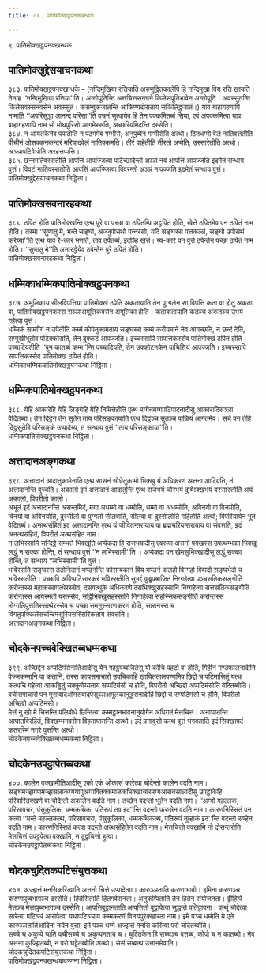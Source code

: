 ```yaml
---
title: ०९. पातिमोक्खट्ठपनक्खन्धकं

---
```

९. पातिमोक्खट्ठपनक्खन्धकं  


## पातिमोक्खुद्देसयाचनकथा

३८३. पातिमोक्खट्ठपनक्खन्धके – (नन्दिमुखिया रत्तियाति अरुणुट्ठितकालेपि हि नन्दिमुखा विय रत्ति खायति। तेनाह ‘‘नन्दिमुखिया रत्तिया’’ति। अन्तोपूतिन्ति अत्तचित्तसन्ताने किलेसपूतिभावेन अन्तोपूतिं। अवस्सुतन्ति किलेसवस्सनवसेन अवस्सुतं। कसम्बुकजातन्ति आकिण्णदोसताय संकिलिट्ठजातं।) याव बाहागहणापि नामाति ‘‘अपरिसुद्धा आनन्द परिसा’’ति वचनं सुत्वायेव हि तेन पक्‍कमितब्बं सिया, एवं अपक्‍कमित्वा याव बाहागहणापि नाम सो मोघपुरिसो आगमेस्सति, अच्छरियमिदन्ति दस्सेति।  
३८४. न आयतकेनेव पपातोति न पठममेव गम्भीरो; अनुपुब्बेन गम्भीरोति अत्थो। ठितधम्मो वेलं नातिवत्ततीति वीचीनं ओसक्‍कनकन्दरं मरियादवेलं नातिक्‍कमति। तीरं वाहेतीति तीरतो अप्पेति; उस्सारेतीति अत्थो। अञ्‍ञापटिवेधोति अरहत्तप्पत्ति।  
३८५. छन्‍नमतिवस्सतीति आपत्तिं आपज्‍जित्वा पटिच्छादेन्तो अञ्‍ञं नवं आपत्तिं आपज्‍जति इदमेतं सन्धाय वुत्तं। विवटं नातिवस्सतीति आपत्तिं आपज्‍जित्वा विवरन्तो अञ्‍ञं नापज्‍जति इदमेतं सन्धाय वुत्तं।  
पातिमोक्खुद्देसयाचनकथा निट्ठिता।  


## पातिमोक्खसवनारहकथा

३८६. ठपितं होति पातिमोक्खन्ति एत्थ पुरे वा पच्छा वा ठपितम्पि अट्ठपितं होति, खेत्ते ठपितमेव पन ठपितं नाम होति। तस्मा ‘‘सुणातु मे, भन्ते सङ्घो, अज्‍जुपोसथो पन्‍नरसो, यदि सङ्घस्स पत्तकल्‍लं, सङ्घो उपोसथं करेय्या’’ति एत्थ याव रे-कारं भणति, ताव ठपेतब्बं, इदञ्हि खेत्तं। य्य-कारे पन वुत्ते ठपेन्तेन पच्छा ठपितं नाम होति। ‘‘सुणातु मे’’ति अनारद्धेयेव ठपेन्तेन पुरे ठपितं होति।  
पातिमोक्खसवनारहकथा निट्ठिता।  


## धम्मिकाधम्मिकपातिमोक्खट्ठपनकथा

३८७. अमूलिकाय सीलविपत्तिया पातिमोक्खं ठपेति अकतायाति तेन पुग्गलेन सा विपत्ति कता वा होतु अकता वा, पातिमोक्खट्ठपनकस्स सञ्‍ञाअमूलिकवसेन अमूलिका होति। कताकतायाति कतञ्‍च अकतञ्‍च उभयं गहेत्वा वुत्तं।  
धम्मिकं सामग्गिं न उपेतीति कम्मं कोपेतुकामताय सङ्घस्स कम्मे करीयमाने नेव आगच्छति, न छन्दं देति, सम्मुखीभूतोव पटिक्‍कोसति, तेन दुक्‍कटं आपज्‍जति। इच्‍चस्सापि सापत्तिकस्सेव पातिमोक्खं ठपितं होति। पच्‍चादियतीति ‘‘पुन कातब्बं कम्म’’न्ति पच्‍चादियति, तेन उक्‍कोटनकेन पाचित्तियं आपज्‍जति। इच्‍चस्सापि सापत्तिकस्सेव पातिमोक्खं ठपितं होति।  
धम्मिकाधम्मिकपातिमोक्खट्ठपनकथा निट्ठिता।  


## धम्मिकपातिमोक्खट्ठपनकथा

३८८. येहि आकारेहि येहि लिङ्गेहि येहि निमित्तेहीति एत्थ मग्गेनमग्गपटिपादनादीसु आकारादिसञ्‍ञा वेदितब्बा। तेन दिट्ठेन तेन सुतेन ताय परिसङ्कायाति एत्थ दिट्ठञ्‍च सुतञ्‍च पाळियं आगतमेव। सचे पन तेहि दिट्ठसुतेहि परिसङ्कं उप्पादेय्य, तं सन्धाय वुत्तं ‘‘ताय परिसङ्काया’’ति।  
धम्मिकपातिमोक्खट्ठपनकथा निट्ठिता।  


## अत्तादानअङ्गकथा

३९८. अत्तादानं आदातुकामेनाति एत्थ सासनं सोधेतुकामो भिक्खु यं अधिकरणं अत्तना आदियति, तं अत्तादानन्ति वुच्‍चति। अकालो इमं अत्तादानं आदातुन्ति एत्थ राजभयं चोरभयं दुब्भिक्खभयं वस्सारत्तोति अयं अकालो, विपरीतो कालो।  
अभूतं इदं अत्तादानन्ति असन्तमिदं, मया अधम्मो वा धम्मोति, धम्मो वा अधम्मोति, अविनयो वा विनयोति, विनयो वा अविनयोति, दुस्सीलो वा पुग्गलो सीलवाति, सीलवा वा दुस्सीलोति गहितोति अत्थो; विपरियायेन भूतं वेदितब्बं। अनत्थसंहितं इदं अत्तादानन्ति एत्थ यं जीवितन्तरायाय वा ब्रह्मचरियन्तरायाय वा संवत्तति, इदं अनत्थसंहितं, विपरीतं अत्थसंहितं नाम।  
न लभिस्सामि सन्दिट्ठे सम्भत्ते भिक्खूति अप्पेकदा हि राजभयादीसु एवरूपा अत्तनो पक्खस्स उपत्थम्भका भिक्खू लद्धुं न सक्‍का होन्ति, तं सन्धाय वुत्तं ‘‘न लभिस्सामी’’ति । अप्पेकदा पन खेमसुभिक्खादीसु लद्धुं सक्‍का होन्ति, तं सन्धाय ‘‘लभिस्सामी’’ति वुत्तं।  
भविस्सति सङ्घस्स ततोनिदानं भण्डनन्ति कोसम्बकानं विय भण्डनं कलहो विग्गहो विवादो सङ्घभेदो च भविस्सतीति। पच्छापि अविप्पटिसारकरं भविस्सतीति सुभद्दं वुड्ढपब्बजितं निग्गहेत्वा पञ्‍चसतिकसङ्गीतिं करोन्तस्स महाकस्सपत्थेरस्सेव, दसवत्थुके अधिकरणे दसभिक्खुसहस्सानि निग्गहेत्वा सत्तसतिकसङ्गीतिं करोन्तस्स आयस्मतो यसस्सेव, सट्ठिभिक्खुसहस्सानि निग्गहेत्वा सहस्सिकसङ्गीतिं करोन्तस्स मोग्गलिपुत्ततिस्सत्थेरस्सेव च पच्छा समनुस्सरणकरणं होति, सासनस्स च विगतुपक्‍किलेसचन्दिमसूरियसस्सिरिकताय संवत्तति।  
अत्तादानअङ्गकथा निट्ठिता।  


## चोदकेनपच्‍चवेक्खितब्बधम्मकथा

३९९. अच्छिद्देन अप्पटिमंसेनातिआदीसु येन गहट्ठपब्बजितेसु यो कोचि पहटो वा होति, गिहीनं गण्डफालनादीनि वेज्‍जकम्मानि वा कतानि, तस्स कायसमाचारो उपचिकाहि खायिततालपण्णमिव छिद्दो च पटिमासितुं यत्थ कत्थचि गहेत्वा आकड्ढितुं सक्‍कुणेय्यताय सप्पटिमंसो च होति, विपरीतो अच्छिद्दो अप्पटिमंसोति वेदितब्बोति। वचीसमाचारो पन मुसावादओमसवादपेसुञ्‍ञअमूलकानुद्धंसनादीहि छिद्दो च सप्पटिमंसो च होति, विपरीतो अच्छिद्दो अप्पटिमंसो।  
मेत्तं नु खो मे चित्तन्ति पलिबोधे छिन्दित्वा कम्मट्ठानभावनानुयोगेन अधिगतं मेत्तचित्तं। अनाघातन्ति आघातविरहितं, विक्खम्भनवसेन विहताघातन्ति अत्थो। इदं पनावुसो कत्थ वुत्तं भगवताति इदं सिक्खापदं कतरस्मिं नगरे वुत्तन्ति अत्थो।  
चोदकेनपच्‍चवेक्खितब्बधम्मकथा निट्ठिता।  


## चोदकेनउपट्ठापेतब्बकथा

४००. कालेन वक्खामीतिआदीसु एको एकं ओकासं कारेत्वा चोदेन्तो कालेन वदति नाम। सङ्घमज्झगणमज्झसलाकग्गयागुअग्गवितक्‍कमाळकभिक्खाचारमग्गआसनसालादीसु उपट्ठाकेहि परिवारितक्खणे वा चोदेन्तो अकालेन वदति नाम। तच्छेन वदन्तो भूतेन वदति नाम। ‘‘अम्भो महल्‍लक, परिसावचर, पंसुकूलिक, धम्मकथिक, पतिरूपं तव इद’’न्ति वदन्तो फरुसेन वदति नाम। कारणनिस्सितं पन कत्वा ‘‘भन्ते महल्‍लकत्थ, परिसावचरा, पंसुकूलिका, धम्मकथिकत्थ, पतिरूपं तुम्हाकं इद’’न्ति वदन्तो सण्हेन वदति नाम। कारणनिस्सितं कत्वा वदन्तो अत्थसंहितेन वदति नाम। मेत्तचित्तो वक्खामि नो दोसन्तरोति मेत्तचित्तं उपट्ठपेत्वा वक्खामि, न दुट्ठचित्तो हुत्वा।  
चोदकेनउपट्ठापेतब्बकथा निट्ठिता।  


## चोदकचुदितकपटिसंयुत्तकथा

४०१. अज्झत्तं मनसिकरित्वाति अत्तनो चित्ते उप्पादेत्वा। कारुञ्‍ञताति करुणाभावो। इमिना करुणञ्‍च करुणापुब्बभागञ्‍च दस्सेति। हितेसिताति हितगवेसनता। अनुकम्पिताति तेन हितेन संयोजनता। द्वीहिपि मेत्तञ्‍च मेत्तापुब्बभागञ्‍च दस्सेति। आपत्तिवुट्ठानताति आपत्तितो वुट्ठापेत्वा सुद्धन्ते पतिट्ठापना। वत्थुं चोदेत्वा सारेत्वा पटिञ्‍ञं आरोपेत्वा यथापटिञ्‍ञाय कम्मकरणं विनयपुरेक्खारता नाम। इमे पञ्‍च धम्मेति ये एते कारुञ्‍ञतातिआदिना नयेन वुत्ता, इमे पञ्‍च धम्मे अज्झत्तं मनसि करित्वा परो चोदेतब्बोति।  
सच्‍चे च अकुप्पे चाति वचीसच्‍चे च अकुप्पनताय च। चुदितकेन हि सच्‍चञ्‍च वत्तब्बं, कोपो च न कातब्बो। नेव अत्तना कुज्झितब्बो, न परो घट्टेतब्बोति अत्थो। सेसं सब्बत्थ उत्तानमेवाति।  
चोदकचुदितकपटिसंयुत्तकथा निट्ठिता।  
पातिमोक्खट्ठपनक्खन्धकवण्णना निट्ठिता।  